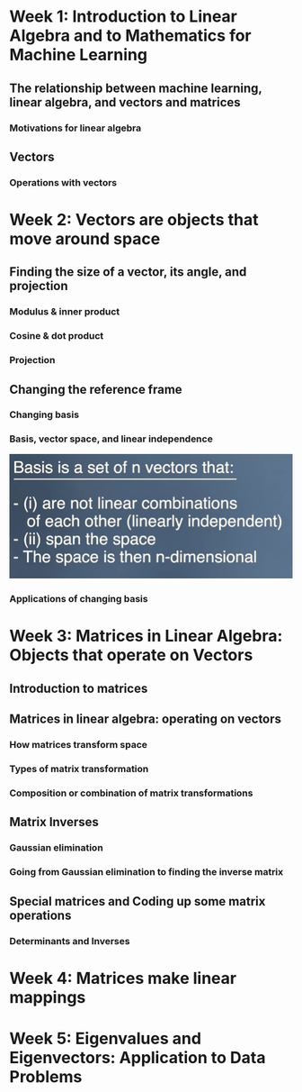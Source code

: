 <h1>Week 1: Introduction to Linear Algebra and to Mathematics for Machine Learning</h1>



<h2>The relationship between machine learning, linear algebra, and vectors and matrices</h2>

<h3>Motivations for linear algebra</h3>


<h2>Vectors</h2>

<h3>Operations with vectors</h3>



<h1>Week 2: Vectors are objects that move around space</h1>


<h2>Finding the size of a vector, its angle, and projection</h2>

<h3>Modulus & inner product</h3>

<h3>Cosine & dot product</h3>

<h3>Projection</h3>


<h2>Changing the reference frame</h2>

<h3>Changing basis</h3>

<h3>Basis, vector space, and linear independence</h3>

<img src="../1. Linear Algebra/images/basis.png">

<h3>Applications of changing basis</h3>



<h1>Week 3: Matrices in Linear Algebra: Objects that operate on Vectors</h1>



<h2>Introduction to matrices</h2>


<h2>Matrices in linear algebra: operating on vectors</h2>

<h3>How matrices transform space</h3>

<h3>Types of matrix transformation</h3>

<h3>Composition or combination of matrix transformations</h3>


<h2>Matrix Inverses</h2>

<h3>Gaussian elimination</h3>

<h3>Going from Gaussian elimination to finding the inverse matrix</h3>


<h2>Special matrices and Coding up some matrix operations</h2>

<h3>Determinants and Inverses</h3>



<h1>Week 4: Matrices make linear mappings</h1>



<h1>Week 5: Eigenvalues and Eigenvectors: Application to Data Problems</h1>
